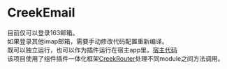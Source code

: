 # CreekEmail
目前仅可以登录163邮箱。     
如果登录其他imap邮箱，需要手动修改代码配置重新编译。     
既可以独立运行，也可以作为插件运行在宿主app里。<a href="https://github.com/creekrouter/demo_for_creek_router" >宿主代码</a>     
该项目使用了组件插件一体化框架<a href="https://github.com/creekrouter/creekrouter_for_android" >CreekRouter</a>处理不同module之间方法调用。
